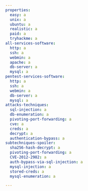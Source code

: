```yaml
---
properties:
  easy: a
  unix: a
  ubuntu: a
  realistic: a
  paid: a
  tryhackme: a
all-services-software:
  http: a
  ssh: a
  webmin: a
  apache: a
  db-server: a
  mysql: a
pentest-services-software:
  http: a
  ssh: a
  webmin: a
  db-server: a
  mysql: a
attacks-techniques:
  sql-injection: a
  db-enumeration: a
  pivoting-port-forwarding: a
  cve: a
  creds: a
  decrypt: a
  authentication-bypass: a
subtechniques-spoiler:
  sha256-hash-decrypt: a
  pivoting-port-forwarding: a
  CVE-2012-2982: a
  auth-bypass-via-sql-injection: a
  mysql-injection: a
  stored-creds: a
  mysql-enumeration: a

---
```

